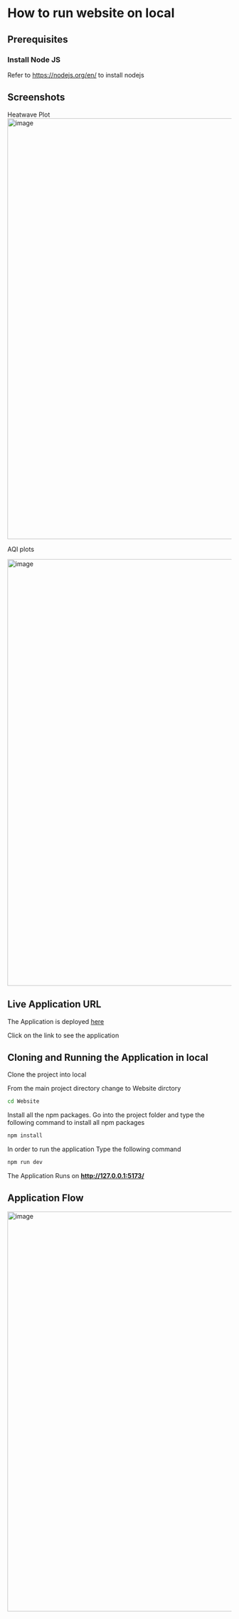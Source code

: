 # How to run website on local

## Prerequisites

### Install Node JS
Refer to https://nodejs.org/en/ to install nodejs

## Screenshots
Heatwave Plot
<img width="947" alt="image" src="https://github.com/BruhNav/NasscomFrontend/assets/75622946/ec62602a-08bc-4f4b-8e68-250bba1eb54a">

AQI plots

<img width="960" alt="image" src="https://github.com/BruhNav/NasscomFrontend/assets/75622946/4e8b9a52-de1a-4c31-bfde-4d595d492c22">


## Live Application URL

The Application is deployed [here](https://aqiheat-383813.an.r.appspot.com/)

Click on the link to see the application

## Cloning and Running the Application in local

Clone the project into local

From the main project directory change to Website dirctory

```bash
cd Website
```

Install all the npm packages. Go into the project folder and type the following command to install all npm packages

```bash
npm install
```

In order to run the application Type the following command

```bash
npm run dev
```

The Application Runs on **http://127.0.0.1:5173/**

## **Application Flow**

<img width="900" alt="image" src="https://user-images.githubusercontent.com/75622946/232326949-47ef3118-4b45-40a8-b618-b42d426c9286.png">
